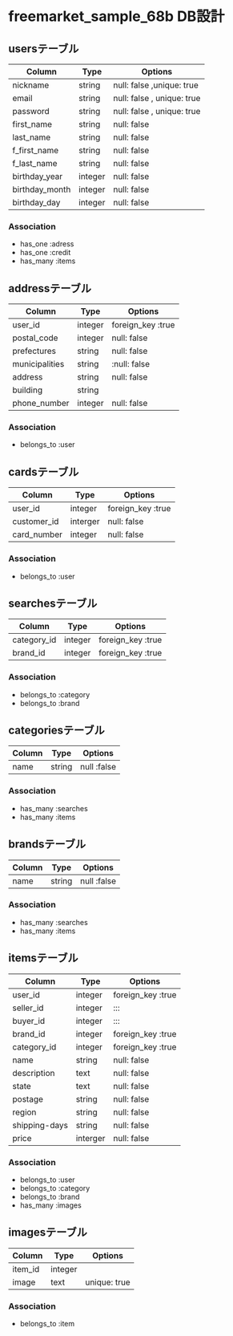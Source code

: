 # freemarket_sample_68b DB設計

## usersテーブル
|Column|Type|Options|
|------|----|-------|
|nickname|string|null: false ,unique: true|
|email|string|null: false , unique: true|
|password|string|null: false , unique: true|
|first_name|string|null: false|
|last_name|string|null: false|
|f_first_name|string|null: false|
|f_last_name|string|null: false|
|birthday_year|integer|null: false|
|birthday_month|integer|null: false|
|birthday_day|integer|null: false|
### Association
- has_one :adress
- has_one :credit
- has_many :items

## addressテーブル
|Column|Type|Options|
|------|----|-------|
|user_id|integer|foreign_key :true|
|postal_code|integer|null: false|
|prefectures|string|null: false|
|municipalities|string|:null: false|
|address|string|null: false|
|building|string| |
|phone_number|integer|null: false|
### Association
- belongs_to :user

## cardsテーブル
|Column|Type|Options|
|------|----|-------|
|user_id|integer|foreign_key :true|
|customer_id|interger|null: false|
|card_number|integer|null: false|

### Association
- belongs_to :user


## searchesテーブル
|Column|Type|Options|
|------|----|-------|
|category_id|integer|foreign_key :true|
|brand_id|integer|foreign_key :true|
### Association
- belongs_to :category
- belongs_to :brand

## categoriesテーブル
|Column|Type|Options|
|------|----|-------|
|name|string|null :false|
### Association
- has_many :searches
- has_many :items

## brandsテーブル
|Column|Type|Options|
|------|----|-------|
|name|string|null :false|
### Association
- has_many :searches
- has_many :items

## itemsテーブル
|Column|Type|Options|
|------|----|-------|
|user_id|integer|foreign_key :true|
|seller_id|integer|:::|
|buyer_id|integer|:::|
|brand_id|integer|foreign_key :true|
|category_id|integer|foreign_key :true|
|name|string|null: false|
|description|text|null: false|
|state|text|null: false|
|postage|string|null: false|
|region|string|null: false|
|shipping-days|string|null: false|
|price|interger|null: false|
### Association
- belongs_to :user
- belongs_to :category
- belongs_to :brand
- has_many :images

## imagesテーブル
|Column|Type|Options|
|------|----|-------|
|item_id|integer||foreign_key :true|
|image|text|unique: true|
### Association
- belongs_to :item
